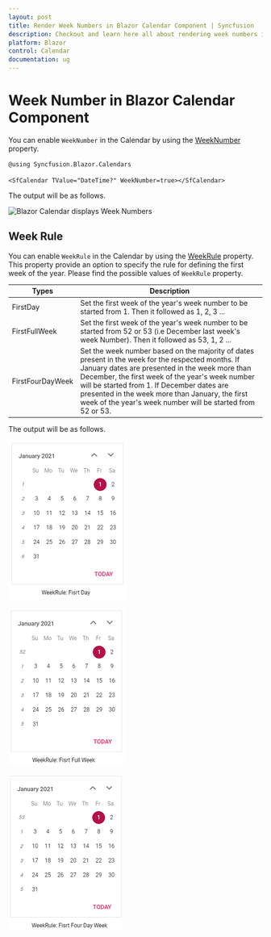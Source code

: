 ```yaml
---
layout: post
title: Render Week Numbers in Blazor Calendar Component | Syncfusion
description: Checkout and learn here all about rendering week numbers in the Syncfusion Blazor Calendar component.
platform: Blazor
control: Calendar
documentation: ug
---
```


# Week Number in Blazor Calendar Component

You can enable `WeekNumber` in the Calendar by using the [WeekNumber](https://help.syncfusion.com/cr/blazor/Syncfusion.Blazor.Calendars.CalendarBase-1.html#Syncfusion_Blazor_Calendars_CalendarBase_1_WeekNumber) property.

```cshtml
@using Syncfusion.Blazor.Calendars

<SfCalendar TValue="DateTime?" WeekNumber=true></SfCalendar>
```

The output will be as follows.

![Blazor Calendar displays Week Numbers](../images/blazor-calendar-week-number.png)

## Week Rule

You can enable `WeekRule` in the Calendar by using the [WeekRule](https://help.syncfusion.com/cr/blazor/Syncfusion.Blazor.Calendars.CalendarBase-1.html#Syncfusion_Blazor_Calendars_CalendarBase_1_WeekRule) property. This property provide an option to specify the rule for defining the first week of the year. Please find the possible values of `WeekRule` property.

Types  |Description  
-----|-----
FirstDay |Set the first week of the year's week number to be started from 1. Then it followed as 1, 2, 3 ...
FirstFullWeek |Set the first week of the year's week number to be started from 52 or 53 (i.e December last week's week Number). Then it followed as 53, 1, 2 ...
FirstFourDayWeek | Set the week number based on the majority of dates present in the week for the respected months. If January dates are presented in the week more than December, the first week of the year's week number will be started from 1. If December dates are presented in the week more than January, the first week of the year's week number will be started from 52 or 53.

The output will be as follows.

![Blazor Calendar displays Week Rule of FirstDay](../images/blazor-calendar-first-day.png)

![Blazor Calendar displays Week Rule of FirstFullWeek](../images/blazor-calendar-first-full-week.png)

![Blazor Calendar displays Week Rule of FirstFourDayWeek](../images/blazor-calendar-first-four-Day-Week.png)